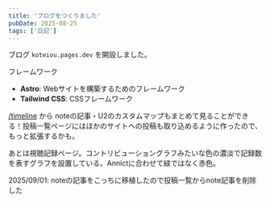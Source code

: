 ```yaml
---
title: 'ブログをつくりました'
pubDate: 2025-08-25
tags: ['日記']
---
```


ブログ `koteiou.pages.dev` を開設しました。

フレームワーク

- **Astro**: Webサイトを構築するためのフレームワーク
- **Tailwind CSS**: CSSフレームワーク

[/timeline](/timeline) から noteの記事・U2のカスタムマップもまとめて見ることができる！投稿一覧ページにはほかのサイトへの投稿も取り込めるように作ったので、もっと拡張するかも。

あとは視聴記録ページ。コントリビューショングラフみたいな色の濃淡で記録数を表すグラフを設置している。Annictに合わせて緑ではなく赤色。

2025/09/01: noteの記事をこっちに移植したので投稿一覧からnote記事を削除した

